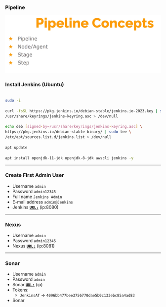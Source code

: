 ### Pipeline

![Pipeline](./Pipeline.png)


### Install Jenkins (Ubuntu)

```bash

sudo -i

curl -fsSL https://pkg.jenkins.io/debian-stable/jenkins.io-2023.key | sudo tee \
/usr/share/keyrings/jenkins-keyring.asc > /dev/null

echo deb [signed-by=/usr/share/keyrings/jenkins-keyring.asc] \
https://pkg.jenkins.io/debian-stable binary/ | sudo tee \
/etc/apt/sources.list.d/jenkins.list > /dev/null

apt update

apt install openjdk-11-jdk openjdk-8-jdk awscli jenkins -y

```

___

### Create First Admin User

- Username `admin`
- Password `admin12345` 
- Full name `Jenkins Admin`
- E-mail address `admin@Jenkins`
- Jenkins [**`URL:`**](23.20.48.192:8080) (ip:8080)

___

### Nexus

- Username `admin`
- Password `admin12345`
- Nexus [**`URL:`**](54.160.83.678081) (ip:8081)

___

### Sonar

- Username `admin`
- Password `admin`
- Sonar [**`URL:`**](54.174.243.231) (ip)
- Tokens:
  -  `JenkinsAT` -> `4096bb477bee3756770dae5b0c133ebc85a4ad83`
- Sonar